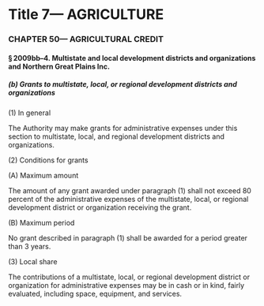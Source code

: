 
# Title 7— AGRICULTURE
### CHAPTER 50— AGRICULTURAL CREDIT
#### § 2009bb–4. Multistate and local development districts and organizations and Northern Great Plains Inc.
##### (b) Grants to multistate, local, or regional development districts and organizations

(1) In general

The Authority may make grants for administrative expenses under this section to multistate, local, and regional development districts and organizations.

(2) Conditions for grants

(A) Maximum amount

The amount of any grant awarded under paragraph (1) shall not exceed 80 percent of the administrative expenses of the multistate, local, or regional development district or organization receiving the grant.

(B) Maximum period

No grant described in paragraph (1) shall be awarded for a period greater than 3 years.

(3) Local share

The contributions of a multistate, local, or regional development district or organization for administrative expenses may be in cash or in kind, fairly evaluated, including space, equipment, and services.
